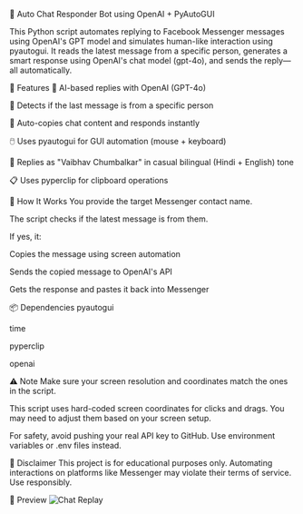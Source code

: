 🧠 Auto Chat Responder Bot using OpenAI + PyAutoGUI

This Python script automates replying to Facebook Messenger messages using OpenAI's GPT model and simulates human-like interaction using pyautogui. It reads the latest message from a specific person, generates a smart response using OpenAI's chat model (gpt-4o), and sends the reply—all automatically.

🔧 Features
🧠 AI-based replies with OpenAI (GPT-4o)

💬 Detects if the last message is from a specific person

🤖 Auto-copies chat content and responds instantly

🖱️ Uses pyautogui for GUI automation (mouse + keyboard)

🧑 Replies as "Vaibhav Chumbalkar" in casual bilingual (Hindi + English) tone

📋 Uses pyperclip for clipboard operations

🚀 How It Works
You provide the target Messenger contact name.

The script checks if the latest message is from them.

If yes, it:

Copies the message using screen automation

Sends the copied message to OpenAI's API

Gets the response and pastes it back into Messenger

📦 Dependencies
pyautogui

time

pyperclip

openai

⚠️ Note
Make sure your screen resolution and coordinates match the ones in the script.

This script uses hard-coded screen coordinates for clicks and drags. You may need to adjust them based on your screen setup.

For safety, avoid pushing your real API key to GitHub. Use environment variables or .env files instead.

📌 Disclaimer
This project is for educational purposes only. Automating interactions on platforms like Messenger may violate their terms of service. Use responsibly.

📸 Preview
![Chat Replay](https://github.com/user-attachments/assets/e13ae774-7cba-4fb6-bb50-bcf0c1165b82)
